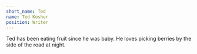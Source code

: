 ```yaml
---
short_name: Ted
name: Ted Kosher
position: Writer
---
```

Ted has been eating fruit since he was baby. He loves picking berries by the side of the road at night.
